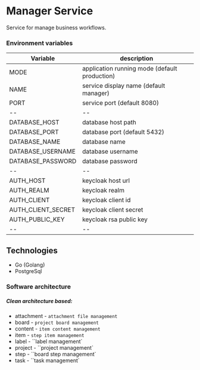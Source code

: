 # Manager Service

Service for manage business workflows.

### Environment variables
|**Variable**|**description**|
|--|--|
|MODE|application running mode (default production)|
|NAME|service display name (default manager)|
|PORT|service port (default 8080)|
|--|--|
|DATABASE_HOST|database host path|
|DATABASE_PORT|database port (default 5432)|
|DATABASE_NAME|database name|
|DATABASE_USERNAME|database username|
|DATABASE_PASSWORD|database password|
|--|--|
|AUTH_HOST|keycloak host url|
|AUTH_REALM|keycloak realm|
|AUTH_CLIENT|keycloak client id|
|AUTH_CLIENT_SECRET|keycloak client secret|
|AUTH_PUBLIC_KEY|keycloak rsa public key|
|--|--|

## Technologies
- Go (Golang)
- PostgreSql

### Software architecture
##### Clean architecture based:
- attachment - `attachment file management`
- board - `project board management`
- content - `item content management`
- item - `step item management`
- label - ``label management`
- project - ``project management`
- step - ``board step management`
- task - ``task management`


